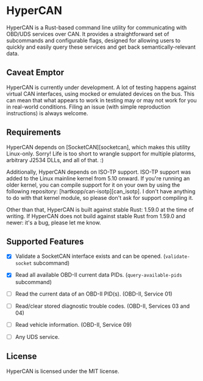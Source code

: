 # HyperCAN

HyperCAN is a Rust-based command line utility for communicating with OBD/UDS services over CAN. It
provides a straightforward set of subcommands and configurable flags, designed for allowing users to
quickly and easily query these services and get back semantically-relevant data.

## Caveat Emptor

HyperCAN is currently under development.  A lot of testing happens against virtual CAN interfaces,
using mocked or emulated devices on the bus.  This can mean that what appears to work in testing may
or may not work for you in real-world conditions.  Filing an issue (with simple reproduction instructions)
is always welcome.

## Requirements

HyperCAN depends on [SocketCAN][socketcan], which makes this utility Linux-only.  Sorry!  Life is
too short to wrangle support for multiple platorms, arbitrary J2534 DLLs, and all of that. :)

Additionally, HyperCAN depends on ISO-TP support.  ISO-TP support was added to the Linux mainline
kernel from 5.10 onward.  If you're running an older kernel, you can compile support for it on your
own by using the following repository: [hartkopp/can-isotp][can_isotp].  I don't have anything to do
with that kernel module, so please don't ask for support compiling it.

Other than that, HyperCAN is built against stable Rust: 1.59.0 at the time of writing.  If HyperCAN
does not build against stable Rust from 1.59.0 and newer: it's a bug, please let me know.

## Supported Features

- [x] Validate a SocketCAN interface exists and can be opened. (`validate-socket` subcommand)
- [x] Read all available OBD-II current data PIDs. (`query-available-pids` subcommand)
- [ ] Read the current data of an OBD-II PID(s). (OBD-II, Service 01)
- [ ] Read/clear stored diagnostic trouble codes. (OBD-II, Services 03 and 04)
- [ ] Read vehicle information. (OBD-II, Service 09)
- [ ] Any UDS service.


## License

HyperCAN is licensed under the MIT license.
